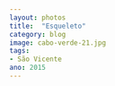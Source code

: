 ```yaml
---
layout: photos
title:  "Esqueleto"
category: blog
image: cabo-verde-21.jpg
tags:
- São Vicente
ano: 2015
---
```




